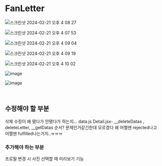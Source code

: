 

# FanLetter

![스크린샷 2024-02-21 오후 4 08 27](https://github.com/yeriniii/FanLetter/assets/118904207/baf0ce4a-f2ae-4cf6-8007-e4fa172d0b64)

![스크린샷 2024-02-21 오후 4 07 53](https://github.com/yeriniii/FanLetter/assets/118904207/904f681a-51c1-4be7-9ebf-e2a944da6371)

![스크린샷 2024-02-21 오후 4 09 04](https://github.com/yeriniii/FanLetter/assets/118904207/b72d1f63-0bbe-492c-94f2-9f9005bcf21c)

![스크린샷 2024-02-21 오후 4 09 19](https://github.com/yeriniii/FanLetter/assets/118904207/08fe82b0-0e80-45e4-8910-e06f5f113deb)

![스크린샷 2024-02-21 오후 4 10 02](https://github.com/yeriniii/FanLetter/assets/118904207/616562b6-ceee-4d44-a7ce-07a0163b198c)

![image](https://github.com/yeriniii/FanLetter/assets/118904207/c1b2b53f-8122-4e6a-a9df-496723b499e5)

![image](https://github.com/yeriniii/FanLetter/assets/118904207/46858278-b9b3-43a7-b1cc-36dfb6e65503)

<br/>

## 수정해야 할 부분
삭제 수정이 왜 됐다가 안됐다가 하는지...
data.js
Detail.jsx- __deleteDatas , deleteLetter, __getDatas 순서? 문제인거같긴한데 모르겠다
왜 어쩔땐 rejected나고 어쩔땐 fulfilled나는거지..ㅠㅠㅠ


### 추가해야 하는 부분
프로필 변경 시 사진 선택할 때 미리보기 기능


